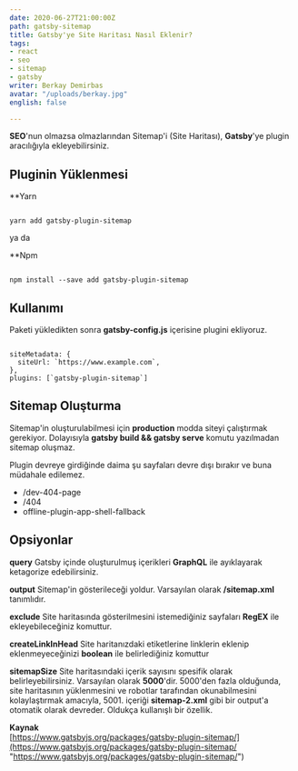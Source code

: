 ```yaml
---
date: 2020-06-27T21:00:00Z
path: gatsby-sitemap
title: Gatsby'ye Site Haritası Nasıl Eklenir?
tags:
- react
- seo
- sitemap
- gatsby
writer: Berkay Demirbas
avatar: "/uploads/berkay.jpg"
english: false

---
```

**SEO**'nun olmazsa olmazlarından Sitemap'i (Site Haritası), **Gatsby**'ye plugin aracılığıyla ekleyebilirsiniz.

## Pluginin Yüklenmesi

**Yarn

<deckgo-highlight-code>  
<code slot="code">  
yarn add gatsby-plugin-sitemap  
</code>  
</deckgo-highlight-code>

ya da 

**Npm

<deckgo-highlight-code>  
<code slot="code">  
npm install --save add gatsby-plugin-sitemap  
</code>  
</deckgo-highlight-code>

## Kullanımı

Paketi yükledikten sonra **gatsby-config.js** içerisine plugini ekliyoruz.

<deckgo-highlight-code>  
<code slot="code">  
siteMetadata: {
  siteUrl: `https://www.example.com`,
},
plugins: [`gatsby-plugin-sitemap`]
</code>  
</deckgo-highlight-code>

## Sitemap Oluşturma

Sitemap'in oluşturulabilmesi için **production** modda siteyi çalıştırmak gerekiyor. Dolayısıyla **gatsby build && gatsby serve** komutu yazılmadan sitemap oluşmaz.

Plugin devreye girdiğinde daima şu sayfaları devre dışı bırakır ve buna müdahale edilemez.
- /dev-404-page
- /404
- offline-plugin-app-shell-fallback

## Opsiyonlar

**query**
Gatsby içinde oluşturulmuş içerikleri **GraphQL** ile ayıklayarak ketagorize edebilirsiniz. 

**output**
Sitemap'in gösterileceği yoldur. Varsayılan olarak **/sitemap.xml** tanımlıdır.

**exclude**
Site haritasında gösterilmesini istemediğiniz sayfaları **RegEX** ile ekleyebileceğiniz komuttur.

**createLinkInHead**
Site haritanızdaki **<Head/>** etiketlerine linklerin eklenip eklenmeyeceğinizi **boolean** ile belirlediğiniz komuttur 

**sitemapSize**
Site haritasındaki içerik sayısını spesifik olarak belirleyebilirsiniz. 
Varsayılan olarak **5000**'dir. 5000'den fazla olduğunda, site haritasının yüklenmesini ve robotlar tarafından okunabilmesini kolaylaştırmak amacıyla, 5001. içeriği **sitemap-2.xml** gibi bir output'a otomatik olarak devreder. Oldukça kullanışlı bir özellik. 


**Kaynak**  
[https://www.gatsbyjs.org/packages/gatsby-plugin-sitemap/](https://www.gatsbyjs.org/packages/gatsby-plugin-sitemap/ "https://www.gatsbyjs.org/packages/gatsby-plugin-sitemap/")